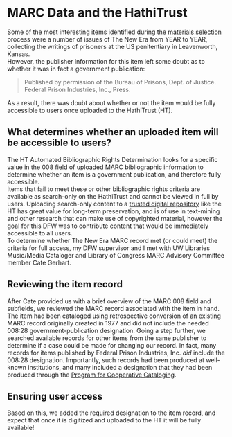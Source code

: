 # MARC Data and the HathiTrust  
Some of the most interesting items identified during the [materials selection](MaterialsSelection.md) process were a number of issues of The New Era from YEAR to YEAR, collecting the writings of prisoners at the US penitentiary in Leavenworth, Kansas.  
However, the publisher information for this item left some doubt as to whether it was in fact a government publication:  
  
> Published by permission of the Bureau of Prisons, Dept. of Justice.  
> Federal Prison Industries, Inc., Press.  
  
As a result, there was doubt about whether or not the item would be fully accessible to users once uploaded to the HathiTrust (HT). 
## What determines whether an uploaded item will be accessible to users?  
The HT Automated Bibliographic Rights Determination looks for a specific value in the 008 field of uploaded MARC bibliographic information to determine whether an item is a government publication, and therefore fully accessible.  
Items that fail to meet these or other bibliographic rights criteria are available as search-only on the HathiTrust and cannot be viewed in full by users. Uploading search-only content to a [trusted digital repository](https://www.hathitrust.org/trac) like the HT has great value for long-term preservation, and is of use in text-mining and other research that can make use of copyrighted material, however the goal for this DFW was to contribute content that would be immediately accessible to all users.  
To determine whether The New Era MARC record met (or could meet) the criteria for full access, my DFW supervisor and I met with UW Libraries Music/Media Cataloger and Library of Congress MARC Advisory Committee member Cate Gerhart.  
## Reviewing the item record  
After Cate provided us with a brief overview of the MARC 008 field and subfields, we reviewed the MARC record associated with the item in hand.  
The item had been cataloged using retrospective conversion of an existing MARC record originally created in 1977 and did not include the needed 008:28 government-publication designation. 
Going a step further, we searched available records for other items from the same publisher to determine if a case could be made for changing our record. In fact, many records for items published by Federal Prison Industries, Inc. *did* include the 008:28 designation. Importantly, such records had been produced at well-known institutions, and many included a designation that they had been produced through the [Program for Cooperative Cataloging](https://www.loc.gov/aba/pcc/).  
## Ensuring user access  
Based on this, we added the required designation to the item record, and expect that once it is digitized and uploaded to the HT it will be fully available!

